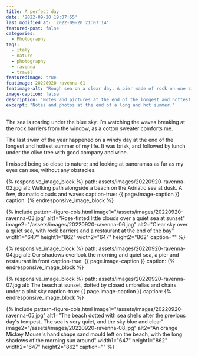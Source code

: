 ```yaml
---
title: A perfect day
date: '2022-09-20 19:07:55'
last_modified_at: '2022-09-20 21:07:14'
featured-post: false
categories:
  - Photography
tags:
  - italy
  - nature
  - photography
  - ravenna
  - travel
featuredimage: true
featimage: 20220920-ravenna-01
featimage-alt: "Rough sea on a clear day. A pier made of rock on one side of the canal, a fishing hut on the other"
image-caption: false
description: "Notes and pictures at the end of the longest and hottest summer of my life. A holiday in Italy."
excerpt: "Notes and photos at the end of a long and hot summer."
---
```

The sea is roaring under the blue sky. I’m watching the waves breaking at the rock barriers from the window, as a cotton sweater comforts me. 

The last swim of the year happened on a windy day at the end of the longest and hottest summer of my life. It was brisk, and followed by lunch under the olive tree with good company and wine. 

I missed being so close to nature; and looking at panoramas as far as my eyes can see, without any obstacles.

{% responsive_image_block %}
  path: assets/images/20220920-ravenna-02.jpg
  alt: Walking path alongside a beach on the Adriatic sea at dusk. A few, dramatic clouds and waves
  caption-true: {{ page.image-caption }}
  caption: 
{% endresponsive_image_block %}

{% include pattern-figure-cols.html image1="/assets/images/20220920-ravenna-03.jpg" alt1="Rose-tinted little clouds over a quiet sea at sunset" image2="/assets/images/20220920-ravenna-06.jpg" alt2="Clear sky over a quiet sea, with rock barriers and a restaurant at the end of the bay" width1="647" height1="862" width2="647" height2="862" caption="" %}

{% responsive_image_block %}
  path: assets/images/20220920-ravenna-04.jpg
  alt: Our shadows overlook the morning and quiet sea, a pier and restaurant in front
  caption-true: {{ page.image-caption }}
  caption: 
{% endresponsive_image_block %}

{% responsive_image_block %}
  path: assets/images/20220920-ravenna-07.jpg
  alt: The beach at sunset, dotted by closed umbrellas and chairs under a pink sky
  caption-true: {{ page.image-caption }}
  caption: 
{% endresponsive_image_block %}

{% include pattern-figure-cols.html image1="/assets/images/20220920-ravenna-05.jpg" alt1="The beach dotted with sea shells after the previous day's tempest. The sea is very quiet, and the sky blue and clear" image2="/assets/images/20220920-ravenna-08.jpg" alt2="An orange Mickey Mouse's hand shape sand mould left on the beach, with the long shadows of the morning sun around" width1="647" height1="862" width2="647" height2="862" caption="" %}